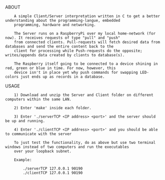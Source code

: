 ABOUT

		A simple Client/Server interpretation written in C to get a better understanding about the programming-langue, embedded
		programming, hardware and networking.

		The Server runs on a RaspberryPi over my local home-network (for now). It receives requests of type "pull" and "push"
		from connected clients. Pull-requests will fetch desired data from databases and send the entire content back to the
		client for processing while Push-requests do the opposite; writes/appends data created by clients to database(s).

		The Raspberry itself going to be connected to a device shining in red, green or blue in time. For now, however, this
		device isn't in place yet why push commands for swapping LED-colors just ends up as records in a database.

USAGE

		1) Download and unzip the Server and Client folder on different computers within the same LAN.
	
		2) Enter 'make' inside each folder.
	
		3) Enter './serverTCP <IP address> <port>' and the server should be up and running.
	
		4) Enter './clientTCP <IP address> <port>' and you should be able to communicate with the server

		To just test the functionality, do as above but use two terminal windows instead of two computers and run the executables
		over your loopback subnet.
	
		Example:
	
			./serverTCP 127.0.0.1 90190
			./clientTCP 127.0.0.1 90190
